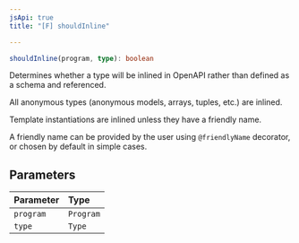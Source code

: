 ```yaml
---
jsApi: true
title: "[F] shouldInline"

---
```

```ts
shouldInline(program, type): boolean
```

Determines whether a type will be inlined in OpenAPI rather than defined
as a schema and referenced.

All anonymous types (anonymous models, arrays, tuples, etc.) are inlined.

Template instantiations are inlined unless they have a friendly name.

A friendly name can be provided by the user using `@friendlyName`
decorator, or chosen by default in simple cases.

## Parameters

| Parameter | Type |
| :------ | :------ |
| `program` | `Program` |
| `type` | `Type` |

